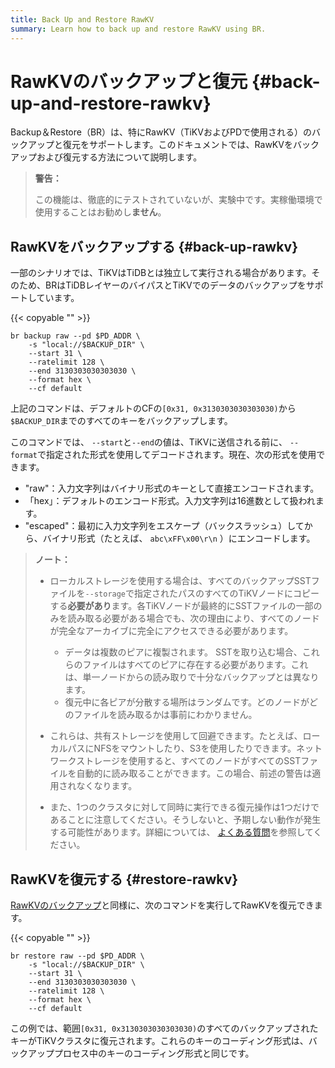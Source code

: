 ```yaml
---
title: Back Up and Restore RawKV
summary: Learn how to back up and restore RawKV using BR.
---
```


# RawKVのバックアップと復元 {#back-up-and-restore-rawkv}

Backup＆Restore（BR）は、特にRawKV（TiKVおよびPDで使用される）のバックアップと復元をサポートします。このドキュメントでは、RawKVをバックアップおよび復元する方法について説明します。

> **警告：**
>
> この機能は、徹底的にテストされていないが、実験中です。実稼働環境で使用することはお勧めし**ません**。

## RawKVをバックアップする {#back-up-rawkv}

一部のシナリオでは、TiKVはTiDBとは独立して実行される場合があります。そのため、BRはTiDBレイヤーのバイパスとTiKVでのデータのバックアップをサポートしています。

{{< copyable "" >}}

```shell
br backup raw --pd $PD_ADDR \
    -s "local://$BACKUP_DIR" \
    --start 31 \
    --ratelimit 128 \
    --end 3130303030303030 \
    --format hex \
    --cf default
```

上記のコマンドは、デフォルトのCFの`[0x31, 0x3130303030303030)`から`$BACKUP_DIR`までのすべてのキーをバックアップします。

このコマンドでは、 `--start`と`--end`の値は、TiKVに送信される前に、 `--format`で指定された形式を使用してデコードされます。現在、次の形式を使用できます。

-   &quot;raw&quot;：入力文字列はバイナリ形式のキーとして直接エンコードされます。
-   「hex」：デフォルトのエンコード形式。入力文字列は16進数として扱われます。
-   &quot;escaped&quot;：最初に入力文字列をエスケープ（バックスラッシュ）してから、バイナリ形式（たとえば、 `abc\xFF\x00\r\n` ）にエンコードします。

> **ノート：**
>
> -   ローカルストレージを使用する場合は、すべてのバックアップSSTファイルを`--storage`で指定されたパスのすべてのTiKVノードにコピーする**必要があり**ます。各TiKVノードが最終的にSSTファイルの一部のみを読み取る必要がある場合でも、次の理由により、すべてのノードが完全なアーカイブに完全にアクセスできる必要があります。
>
>     -   データは複数のピアに複製されます。 SSTを取り込む場合、これらのファイルはすべてのピアに存在する必要があります。これは、単一ノードからの読み取りで十分なバックアップとは異なります。
>     -   復元中に各ピアが分散する場所はランダムです。どのノードがどのファイルを読み取るかは事前にわかりません。
> -   これらは、共有ストレージを使用して回避できます。たとえば、ローカルパスにNFSをマウントしたり、S3を使用したりできます。ネットワークストレージを使用すると、すべてのノードがすべてのSSTファイルを自動的に読み取ることができます。この場合、前述の警告は適用されなくなります。
> -   また、1つのクラスタに対して同時に実行できる復元操作は1つだけであることに注意してください。そうしないと、予期しない動作が発生する可能性があります。詳細については、 [よくある質問](/br/backup-and-restore-faq.md#can-i-use-multiple-br-processes-at-the-same-time-to-restore-the-data-of-a-single-cluster)を参照してください。

## RawKVを復元する {#restore-rawkv}

[RawKVのバックアップ](#back-up-rawkv)と同様に、次のコマンドを実行してRawKVを復元できます。

{{< copyable "" >}}

```shell
br restore raw --pd $PD_ADDR \
    -s "local://$BACKUP_DIR" \
    --start 31 \
    --end 3130303030303030 \
    --ratelimit 128 \
    --format hex \
    --cf default
```

この例では、範囲`[0x31, 0x3130303030303030)`のすべてのバックアップされたキーがTiKVクラスタに復元されます。これらのキーのコーディング形式は、バックアッププロセス中のキーのコーディング形式と同じです。
